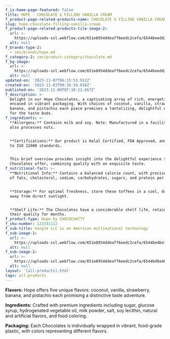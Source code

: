 ```yaml
---
f_is-home-page-featured: false
title: HOPE - CHOCOLATE & FILLING VANILLA CREAM
f_product-page-related-products-name: CHOCOLATE & FILLING VANILLA CREAM
slug: hope-chocolate-filling-vanilla-cream
f_product-page-related-products-tile-image-2:
  url: >-
    https://uploads-ssl.webflow.com/651e8954ddeaff6eedc2cefa/6544beedd23a24b57e8fb19e_vanilla.png
  alt: null
f_brands-type-2:
  - cms/brands/hope.md
f_category-2: cms/product-category/chocolate.md
f_bg-image:
  url: >-
    https://uploads-ssl.webflow.com/651e8954ddeaff6eedc2cefa/6544beedd23a24b57e8fb19e_vanilla.png
  alt: null
updated-on: '2023-11-07T06:15:53.912Z'
created-on: '2023-11-03T09:36:34.018Z'
published-on: '2023-11-09T07:10:12.667Z'
f_description: >-
  Delight in our Hope Chocolates, a captivating array of rich, energetic flavors
  encased in vibrant packaging. With choices of coconut, vanilla, strawberry,
  banana, and pistachio each piece promises a tantalizing, delightful experience
  for the taste buds.
f_ingredients: >-
  **Allergens:** Contains milk and soy. Note: Manufactured in a facility that
  also processes nuts.


  ‍**Certifications:** Our product is Halal Certified, FDA Approved, and adheres
  to ISO 22000 standards.


  This brief overview provides insight into the delightful experience that these
  Chocolates offer, combining quality with an exquisite taste.
f_nutritional-fact: >-
  **Nutritional Info:** Contains a balanced calorie count, with precise amounts
  of fats, cholesterol, sodium, carbohydrates, sugars, and protein per serving.


  ‍**Storage:** For optimal freshness, store these toffees in a cool, dry place,
  away from direct sunlight.


  ‍**Shelf Life:** The Chocolates have a considerable shelf life, retaining
  their quality for months.
f_product-type: Hope by CHOCOCHATTY
f_sku-number: 123331112
f_sub-title: Google LLC is an American multinational technology
f_sub-image-1:
  url: >-
    https://uploads-ssl.webflow.com/651e8954ddeaff6eedc2cefa/6544be4be7c13f661d41edd5_pistatio.png
  alt: null
f_sub-image-2:
  url: >-
    https://uploads-ssl.webflow.com/651e8954ddeaff6eedc2cefa/6544bd0a48878cf253eb07a3_almond.png
  alt: null
layout: '[all-products].html'
tags: all-products
---
```


**Flavors:** Hope offers five unique flavors: coconut, vanilla, strawberry, banana, and pistachio each promising a distinctive taste adventure.

‍**Ingredients:** Crafted with premium ingredients including sugar, glucose syrup, hydrogenated vegetable oil, milk powder, salt, soy lecithin, natural and artificial flavors, and food coloring.

‍**Packaging:** Each Chocolates is individually wrapped in vibrant, food-grade plastic, with colors representing different flavors.
